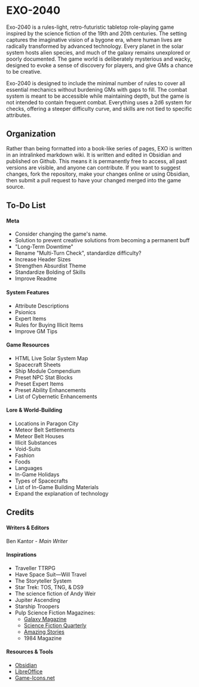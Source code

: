 # EXO-2040
Exo-2040 is a rules-light, retro-futuristic tabletop role-playing game inspired by the science fiction of the 19th and 20th centuries. The setting captures the imaginative vision of a bygone era, where human lives are radically transformed by advanced technology. Every planet in the solar system hosts alien species, and much of the galaxy remains unexplored or poorly documented. The game world is deliberately mysterious and wacky, designed to evoke a sense of discovery for players, and give GMs a chance to be creative.

Exo-2040 is designed to include the minimal number of rules to cover all essential mechanics without burdening GMs with gaps to fill. The combat system is meant to be accessible while maintaining depth, but the game is not intended to contain frequent combat. Everything uses a 2d6 system for checks, offering a steeper difficulty curve, and skills are not tied to specific attributes.
## Organization
Rather than being formatted into a book-like series of pages, EXO is written in an intralinked markdown wiki. It is written and edited in Obsidian and published on Github. This means it is permanently free to access, all past versions are visible, and anyone can contribute. If you want to suggest changes, fork the repository, make your changes online or using Obsidian, then submit a pull request to have your changed merged into the game source.
## To-Do List
#### Meta
- Consider changing the game's name.
- Solution to prevent creative solutions from becoming a permanent buff
- "Long-Term Downtime"
- Rename "Multi-Turn Check", standardize difficulty?
- Increase Header Sizes
- Strengthen Absurdist Theme
- Standardize Bolding of Skills
- Improve Readme
#### System Features
- Attribute Descriptions
- Psionics
- Expert Items
- Rules for Buying Illicit Items
- Improve GM Tips
#### Game Resources
- HTML Live Solar System Map
- Spacecraft Sheets
- Ship Module Compendium
- Preset NPC Stat Blocks
- Preset Expert Items
- Preset Ability Enhancements
- List of Cybernetic Enhancements
#### Lore & World-Building
- Locations in Paragon City
- Meteor Belt Settlements
- Meteor Belt Houses
- Illicit Substances
- Void-Suits
- Fashion
- Foods
- Languages
- In-Game Holidays
- Types of Spacecrafts
- List of In-Game Building Materials
- Expand the explanation of technology
## Credits
#### Writers & Editors
Ben Kantor - _Main Writer_
#### Inspirations
- Traveller TTRPG
- Have Space Suit—Will Travel
- The Storyteller System
- Star Trek: TOS, TNG, & DS9
- The science fiction of Andy Weir
- Jupiter Ascending
- Starship Troopers
- Pulp Science Fiction Magazines:
    - [Galaxy Magazine](https://archive.org/details/galaxymagazine-1951-02/)
    - [Science Fiction Quarterly](https://archive.org/details/sciencefictionquarterly)
    - [Amazing Stories](https://archive.org/details/amazingstoriesmagazine)
    - 1984 Magazine
#### Resources & Tools
- [Obsidian](https://obsidian.md/)
- [LibreOffice](https://www.libreoffice.org/)
- [Game-Icons.net](https://game-icons.net/)
